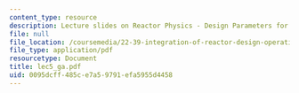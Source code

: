 ```yaml
---
content_type: resource
description: Lecture slides on Reactor Physics - Design Parameters for PWRs.
file: null
file_location: /coursemedia/22-39-integration-of-reactor-design-operations-and-safety-fall-2006/0095dcff485ce7a59791efa5955d4458_lec5_ga.pdf
file_type: application/pdf
resourcetype: Document
title: lec5_ga.pdf
uid: 0095dcff-485c-e7a5-9791-efa5955d4458
---
```

